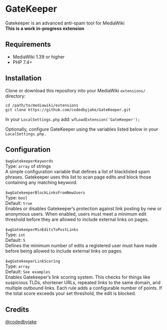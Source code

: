 # GateKeeper
Gatekeeper is an advanced anti-spam tool for MediaWiki <br/>
**This is a work in-progress extension**

## Requirements

- MediaWiki 1.39 or higher
- PHP 7.4+

## Installation
Clone or download this repository into your MediaWiki `extensions/` directory: <br/>
```
cd /path/to/mediawiki/extensions
git clone https://github.com/codedbyjake/GateKeeper.git
```

In your `LocalSettings.php` add:
`wfLoadExtension('GateKeeper');`

Optionally, configure GateKeeper using the variables listed below in your `LocalSettings.php.`

## Configuration

`$wgGatekeeperKeywords` 
  <br/>Type: `array` of strings
  <br/>A simple configuration variable that defines a list of blacklisted spam phrases. Gatekeeper uses this list to scan page edits and block those containing any matching keyword.
<br/><br/>
`$wgGatekeeperBlockLinksFromNewUsers` 
  <br/>Type: `bool` 
  <br/>Default: `true`
  <br/>Enables or disables Gatekeeper’s protection against link posting by new or anonymous users. When enabled, users must meet a minimum edit threshold before they are allowed to include external links on pages. <br/><br/>
`$wgGatekeeperMinEditsToPostLinks`
  <br/>Type: `int`
  <br/>Default: `5`
  <br/>Defines the minimum number of edits a registered user must have made before being allowed to include external links on pages.<br/><br/>
`$wgGatekeeperLinkScoring`
  <br/>Type: `array`
  <br/>Default: `See examples`
  <br/>Enables Gatekeeper’s link scoring system. This checks for things like suspicious TLDs, shortener URLs, repeated links to the same domain, and multiple outbound links. Each rule adds a configurable number of points. If the total score exceeds your set threshold, the edit is blocked.

## Credits
[@codedbyjake](https://github.com/codedbyjake)
